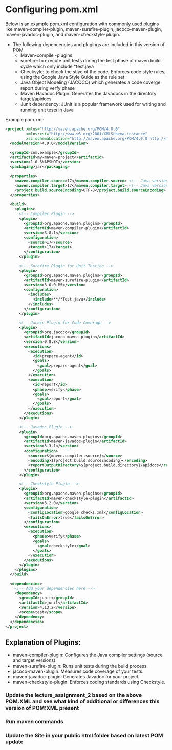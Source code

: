 # Configuring pom.xml
Below is an example pom.xml configuration with commonly used plugins like maven-compiler-plugin, maven-surefire-plugin, jacoco-maven-plugin, maven-javadoc-plugin, and maven-checkstyle-plugin.
- The following depencencies and plugings are included in this version of POM
  - Maven-compile -plugins
  - surefire: to execute unit tests during the test phase of maven build cycle which only include *test.java
  - Checksyle: to check the stlye of the code, Enforces code style rules, using the Google Java Style Guide as the rule set.
  - Java Object Modeling (JACOCO) which generates a code coverge report during verfy phase
  - Maven Havadoc Plugin: Generates the Javadocs in the directory target/apidocs
  - Junit dependency: JUnit is a popular framework used for writing and running unit tests in Java
  
            
Example pom.xml:
```xml
<project xmlns="http://maven.apache.org/POM/4.0.0"
         xmlns:xsi="http://www.w3.org/2001/XMLSchema-instance"
         xsi:schemaLocation="http://maven.apache.org/POM/4.0.0 http://maven.apache.org/POM/4.0.0/maven-4.0.0.xsd">
  <modelVersion>4.0.0</modelVersion>

  <groupId>com.example</groupId>
  <artifactId>my-maven-project</artifactId>
  <version>1.0-SNAPSHOT</version>
  <packaging>jar</packaging>

  <properties>
    <maven.compiler.source>17</maven.compiler.source> <!-- Java version for source code -->
    <maven.compiler.target>17</maven.compiler.target> <!-- Java version for compiled bytecode -->
    <project.build.sourceEncoding>UTF-8</project.build.sourceEncoding>
  </properties>

  <build>
    <plugins>
      <!-- Compiler Plugin -->
      <plugin>
        <groupId>org.apache.maven.plugins</groupId>
        <artifactId>maven-compiler-plugin</artifactId>
        <version>3.8.1</version>
        <configuration>
          <source>17</source>
          <target>17</target>
        </configuration>
      </plugin>

      <!-- Surefire Plugin for Unit Testing -->
      <plugin>
        <groupId>org.apache.maven.plugins</groupId>
        <artifactId>maven-surefire-plugin</artifactId>
        <version>3.0.0-M5</version>
        <configuration>
          <includes>
            <include>**/*Test.java</include>
          </includes>
        </configuration>
      </plugin>

      <!-- Jacoco Plugin for Code Coverage -->
      <plugin>
        <groupId>org.jacoco</groupId>
        <artifactId>jacoco-maven-plugin</artifactId>
        <version>0.8.8</version>
        <executions>
          <execution>
            <id>prepare-agent</id>
            <goals>
              <goal>prepare-agent</goal>
            </goals>
          </execution>
          <execution>
            <id>report</id>
            <phase>verify</phase>
            <goals>
              <goal>report</goal>
            </goals>
          </execution>
        </executions>
      </plugin>

      <!-- Javadoc Plugin -->
      <plugin>
        <groupId>org.apache.maven.plugins</groupId>
        <artifactId>maven-javadoc-plugin</artifactId>
        <version>3.3.1</version>
        <configuration>
          <source>${maven.compiler.source}</source>
          <encoding>${project.build.sourceEncoding}</encoding>
          <reportOutputDirectory>${project.build.directory}/apidocs</reportOutputDirectory>
        </configuration>
      </plugin>

      <!-- Checkstyle Plugin -->
      <plugin>
        <groupId>org.apache.maven.plugins</groupId>
        <artifactId>maven-checkstyle-plugin</artifactId>
        <version>3.2.0</version>
        <configuration>
          <configLocation>google_checks.xml</configLocation>
          <failsOnError>true</failsOnError>
        </configuration>
        <executions>
          <execution>
            <phase>verify</phase>
            <goals>
              <goal>checkstyle</goal>
            </goals>
          </execution>
        </executions>
      </plugin>
    </plugins>
  </build>

  <dependencies>
    <!-- Add your dependencies here -->
    <dependency>
      <groupId>junit</groupId>
      <artifactId>junit</artifactId>
      <version>4.13.2</version>
      <scope>test</scope>
    </dependency>
  </dependencies>
</project>

```


## Explanation of Plugins:
- maven-compiler-plugin: Configures the Java compiler settings (source and target versions).
- maven-surefire-plugin: Runs unit tests during the build process.
- jacoco-maven-plugin: Measures code coverage of your tests.
- maven-javadoc-plugin: Generates Javadoc for your project.
- maven-checkstyle-plugin: Enforces coding standards using Checkstyle.

### Update the lecture_assignment_2 based on the above POM.XML and see what kind of additional or differences this version of POM:XML present

### Run maven commands 
### Update the Site in your public html folder based on latest POM update
